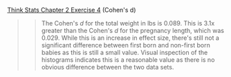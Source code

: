 [Think Stats Chapter 2 Exercise 4](http://greenteapress.com/thinkstats2/html/thinkstats2003.html#toc24) (Cohen's d)

>> The Cohen's *d* for the total weight in lbs is 0.089.  This is 3.1x greater than the Cohen's *d* for the pregnancy length, which was 0.029.  While this is an increase in effect size, there's still not a significant difference between first born and non-first born babies as this is still a small value.  Visual inspection of the histograms indicates this is a reasonable value as there is no obvious difference between the two data sets.  
